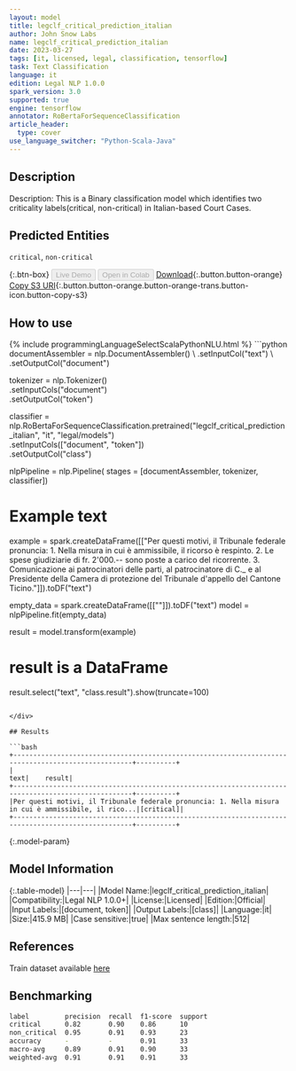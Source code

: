 ```yaml
---
layout: model
title: legclf_critical_prediction_italian
author: John Snow Labs
name: legclf_critical_prediction_italian
date: 2023-03-27
tags: [it, licensed, legal, classification, tensorflow]
task: Text Classification
language: it
edition: Legal NLP 1.0.0
spark_version: 3.0
supported: true
engine: tensorflow
annotator: RoBertaForSequenceClassification
article_header:
  type: cover
use_language_switcher: "Python-Scala-Java"
---
```


## Description

Description: This is a Binary classification model which identifies two criticality labels(critical, non-critical) in Italian-based Court Cases.

## Predicted Entities

`critical`, `non-critical`

{:.btn-box}
<button class="button button-orange" disabled>Live Demo</button>
<button class="button button-orange" disabled>Open in Colab</button>
[Download](https://s3.amazonaws.com/auxdata.johnsnowlabs.com/legal/models/legclf_critical_prediction_italian_it_1.0.0_3.0_1679944691458.zip){:.button.button-orange}
[Copy S3 URI](s3://auxdata.johnsnowlabs.com/legal/models/legclf_critical_prediction_italian_it_1.0.0_3.0_1679944691458.zip){:.button.button-orange.button-orange-trans.button-icon.button-copy-s3}

## How to use



<div class="tabs-box" markdown="1">
{% include programmingLanguageSelectScalaPythonNLU.html %}
```python
documentAssembler = nlp.DocumentAssembler() \
    .setInputCol("text") \
    .setOutputCol("document")

tokenizer = nlp.Tokenizer() \
    .setInputCols("document") \
    .setOutputCol("token")

classifier = nlp.RoBertaForSequenceClassification.pretrained("legclf_critical_prediction_italian", "it", "legal/models") \
    .setInputCols(["document", "token"]) \
    .setOutputCol("class")

nlpPipeline = nlp.Pipeline(
      stages = [documentAssembler,
                tokenizer,
                classifier])
     
# Example text
example = spark.createDataFrame([["Per questi motivi, il Tribunale federale pronuncia: 1. Nella misura in cui è ammissibile, il ricorso è respinto. 2. Le spese giudiziarie di fr. 2'000.-- sono poste a carico del ricorrente. 3. Comunicazione ai patrocinatori delle parti, al patrocinatore di C._ e al Presidente della Camera di protezione del Tribunale d'appello del Cantone Ticino."]]).toDF("text")

empty_data = spark.createDataFrame([[""]]).toDF("text")
model = nlpPipeline.fit(empty_data)

result = model.transform(example)

# result is a DataFrame
result.select("text", "class.result").show(truncate=100)
```

</div>

## Results

```bash
+----------------------------------------------------------------------------------------------------+----------+
|                                                                                                text|    result|
+----------------------------------------------------------------------------------------------------+----------+
|Per questi motivi, il Tribunale federale pronuncia: 1. Nella misura in cui è ammissibile, il rico...|[critical]|
+----------------------------------------------------------------------------------------------------+----------+
```

{:.model-param}
## Model Information

{:.table-model}
|---|---|
|Model Name:|legclf_critical_prediction_italian|
|Compatibility:|Legal NLP 1.0.0+|
|License:|Licensed|
|Edition:|Official|
|Input Labels:|[document, token]|
|Output Labels:|[class]|
|Language:|it|
|Size:|415.9 MB|
|Case sensitive:|true|
|Max sentence length:|512|

## References

Train dataset available [here](https://huggingface.co/datasets/rcds/legal_criticality_prediction)

## Benchmarking

```bash
label         precision  recall  f1-score  support 
critical      0.82       0.90    0.86      10      
non_critical  0.95       0.91    0.93      23      
accuracy      -          -       0.91      33      
macro-avg     0.89       0.91    0.90      33      
weighted-avg  0.91       0.91    0.91      33    
```